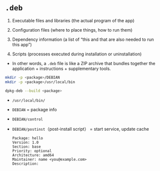 # `.deb`

1. Executable files and libraries (the actual program of the app)

2. Configuration files (where to place things, how to run them)

3. Dependency information (a list of “this and that are also needed to run this app”)

4. Scripts (processes executed during installation or uninstallation)

* In other words, a `.deb` file is like a ZIP archive that bundles together the application + instructions + supplementary tools.

```bash
mkdir -p <package>/DEBIAN
mkdir -p <package>/usr/local/bin

dpkg-deb --build <package>
```
* `/usr/local/bin/` 
* `DEBIAN` = package info
* `DEBIAN/control`
* `DEBIAN/postinst`（post-install script） = start service, update cache

    ```
    Package: hello
    Version: 1.0
    Section: base
    Priority: optional
    Architecture: amd64
    Maintainer: name <you@example.com>
    Description: 
    ```